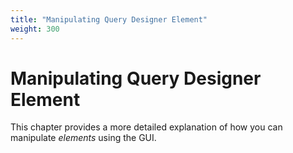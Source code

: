 ```yaml
---
title: "Manipulating Query Designer Element"
weight: 300
---
```


# Manipulating Query Designer Element

This chapter provides a more detailed explanation of how you can manipulate _elements_ using the GUI.